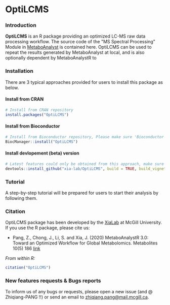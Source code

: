 # OptiLCMS

### Introduction

**OptiLCMS** is an R package providing an optimized LC-MS raw data processing workflow. The source code of the "MS Spectral Processing" Module in [MetaboAnalyst](https://dev.metaboanalyst.ca/MetaboAnalyst/upload/SpectraUpload.xhtml) is contained here. OptiLCMS can be used to repeat the results generated by MetaboAnalyst at local, and is also optionally dependent by MetaboAnalystR to 


### Installation

There are 3 typical approaches provided for users to install this package as below.

#### Install from CRAN 

```R
# Install from CRAN repository
install.packages("OptiLCMS")

```

#### Install from Bioconductor 

```R
# Install from Bioconductor repository, Please make sure 'Bioconductor' has been installed first
BiocManager::install("OptiLCMS")

```

#### Install devlopement (beta) version

```R
# Latest features could only be obtained from this approach, make sure 'devtools' installed first
devtools::install_github("xia-lab/OptiLCMS", build = TRUE, build_vignettes = FALSE, build_manual =T)

```

### Tutorial

A step-by-step tutorial will be prepared for users to start their analysis by following them.

### Citation

OptiLCMS package has been developed by the [XiaLab](https://www.xialab.ca/) at McGill University. If you use the R package, please cite us: 

* Pang, Z., Chong, J., Li, S. and Xia, J. (2020) MetaboAnalystR 3.0: Toward an Optimized Workflow for Global Metabolomics. Metabolites 10(5) 186 [link](https://doi.org/10.3390/metabo10050186)

*From within R:*

```R
citation("OptiLCMS")
```

### New features requests & Bugs reports

To inform us of any bugs or requests, please open a new issue (and @ Zhiqiang-PANG !!) or send an email to zhiqiang.pang@mail.mcgill.ca.

